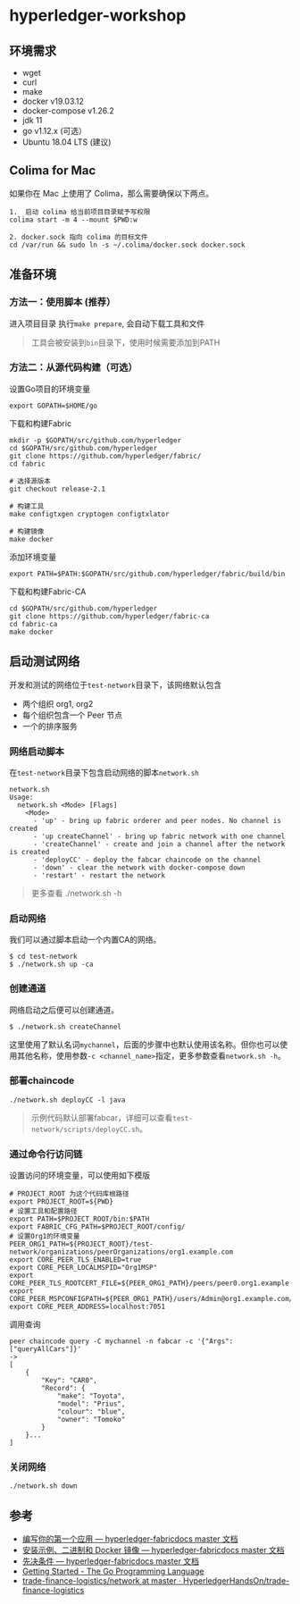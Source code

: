 # hyperledger-workshop

## 环境需求

- wget
- curl
- make
- docker v19.03.12
- docker-compose v1.26.2
- jdk 11
- go v1.12.x (可选）
- Ubuntu 18.04 LTS (建议)

## Colima for Mac
如果你在 Mac 上使用了 Colima，那么需要确保以下两点。

```
1.  启动 colima 给当前项目目录赋予写权限
colima start -m 4 --mount $PWD:w

2. docker.sock 指向 colima 的目标文件
cd /var/run && sudo ln -s ~/.colima/docker.sock docker.sock
```

## 准备环境

### 方法一：使用脚本 (推荐）

进入项目目录
执行`make prepare`, 会自动下载工具和文件

> 工具会被安装到`bin`目录下，使用时候需要添加到PATH

### 方法二：从源代码构建（可选）
设置Go项目的环境变量
  ```
  export GOPATH=$HOME/go
  ```
下载和构建Fabric
  ```
  mkdir -p $GOPATH/src/github.com/hyperledger
  cd $GOPATH/src/github.com/hyperledger
  git clone https://github.com/hyperledger/fabric/
  cd fabric

  # 选择源版本
  git checkout release-2.1

  # 构建工具
  make configtxgen cryptogen configtxlator

  # 构建镜像
  make docker
  ```
添加环境变量
  ```
  export PATH=$PATH:$GOPATH/src/github.com/hyperledger/fabric/build/bin
  ```
下载和构建Fabric-CA
  ```
  cd $GOPATH/src/github.com/hyperledger
  git clone https://github.com/hyperledger/fabric-ca
  cd fabric-ca
  make docker
  ```

## 启动测试网络

开发和测试的网络位于`test-network`目录下，该网络默认包含

- 两个组织 org1, org2
- 每个组织包含一个 Peer 节点
- 一个的排序服务

### 网络启动脚本

在`test-network`目录下包含启动网络的脚本`network.sh`

```
network.sh
Usage:
  network.sh <Mode> [Flags]
    <Mode>
      - 'up' - bring up fabric orderer and peer nodes. No channel is created
      - 'up createChannel' - bring up fabric network with one channel
      - 'createChannel' - create and join a channel after the network is created
      - 'deployCC' - deploy the fabcar chaincode on the channel
      - 'down' - clear the network with docker-compose down
      - 'restart' - restart the network
```

> 更多查看 ./network.sh -h


### 启动网络

我们可以通过脚本启动一个内置CA的网络。

```
$ cd test-network
$ ./network.sh up -ca
```

### 创建通道

网络启动之后便可以创建通道。

```
$ ./network.sh createChannel
```

这里使用了默认名词`mychannel`，后面的步骤中也默认使用该名称。但你也可以使用其他名称，使用参数`-c <channel_name>`指定，更多参数查看`network.sh -h`。

### 部署chaincode

```
./network.sh deployCC -l java
```

> 示例代码默认部署fabcar，详细可以查看`test-network/scripts/deployCC.sh`。

### 通过命令行访问链

设置访问的环境变量，可以使用如下模版

```
# PROJECT_ROOT 为这个代码库根路径
export PROJECT_ROOT=${PWD}
# 设置工具和配置路径
export PATH=$PROJECT_ROOT/bin:$PATH
export FABRIC_CFG_PATH=$PROJECT_ROOT/config/
# 设置Org1的环境变量
PEER_ORG1_PATH=${PROJECT_ROOT}/test-network/organizations/peerOrganizations/org1.example.com
export CORE_PEER_TLS_ENABLED=true
export CORE_PEER_LOCALMSPID="Org1MSP"
export CORE_PEER_TLS_ROOTCERT_FILE=${PEER_ORG1_PATH}/peers/peer0.org1.example.com/tls/ca.crt
export CORE_PEER_MSPCONFIGPATH=${PEER_ORG1_PATH}/users/Admin@org1.example.com/msp
export CORE_PEER_ADDRESS=localhost:7051
```

调用查询
```
peer chaincode query -C mychannel -n fabcar -c '{"Args":["queryAllCars"]}'
->
[
    {
        "Key": "CAR0",
        "Record": {
            "make": "Toyota",
            "model": "Prius",
            "colour": "blue",
            "owner": "Tomoko"
        }
    }...
]
```

### 关闭网络

```
./network.sh down
```

## 参考

- [编写你的第一个应用 — hyperledger-fabricdocs master 文档](https://hyperledger-fabric.readthedocs.io/zh_CN/latest/write_first_app.html)
- [安装示例、二进制和 Docker 镜像 — hyperledger-fabricdocs master 文档](https://hyperledger-fabric.readthedocs.io/zh_CN/latest/install.html)
- [先决条件 — hyperledger-fabricdocs master 文档](https://hyperledger-fabric.readthedocs.io/zh_CN/latest/prereqs.html)
- [Getting Started - The Go Programming Language](https://golang.org/doc/install)
- [trade-finance-logistics/network at master · HyperledgerHandsOn/trade-finance-logistics](https://github.com/HyperledgerHandsOn/trade-finance-logistics/tree/master/network#prerequisites-to-configure-and-launch-the-network)

